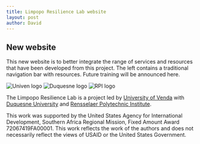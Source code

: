 ```yaml
---
title: Limpopo Resilience Lab website
layout: post
author: David
---
```

## New website  
This new website is to better integrate the range of services and resources that have been developed from this project.  The left contains a traditional navigation bar with resources.  Future training will be announced here.  

![Univen logo](https://duq.box.com/shared/static/6nhp5o4u2l0a0rmtp709erxi5ulsxrly.jpeg)  ![Duquesne logo](https://duq.box.com/shared/static/f8pe2k6zbw2q40g9lod55j5ye87f0vps.jpg)  ![RPI logo](https://duq.box.com/shared/static/gezpxkd1ry868jgfzifrz27s52uzofqa.jpg)  

The Limpopo Resilience Lab is a project led by [University of Venda](https://www.univen.ac.za/) with [Duquesne University](https://www.duq.edu) and [Rensselaer Polytechnic Institute](https://www.rpi.edu/).  

This work was supported by the United States Agency for International Development, Southern Africa Regional Mission, Fixed Amount Award 72067419FA00001. This work reflects the work of the authors and does not necessarily reflect the views of USAID or the United States Government.  
